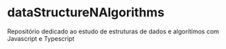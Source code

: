 # dataStructureNAlgorithms
Repositório dedicado ao estudo de estruturas de dados e algorítimos com Javascript e Typescript
